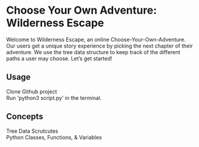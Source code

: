 # Choose Your Own Adventure: Wilderness Escape

Welcome to Wilderness Escape, an online Choose-Your-Own-Adventure. Our users get a unique story experience by picking the next chapter of their adventure. We use the tree data structure to keep track of the different paths a user may choose. Let’s get started!

## Usage

Clone Github project <br/>
Run 'python3 script.py' in the terminal.

## Concepts
  Tree Data Scrutcutes <br/>
  Python Classes, Functions, & Variables
